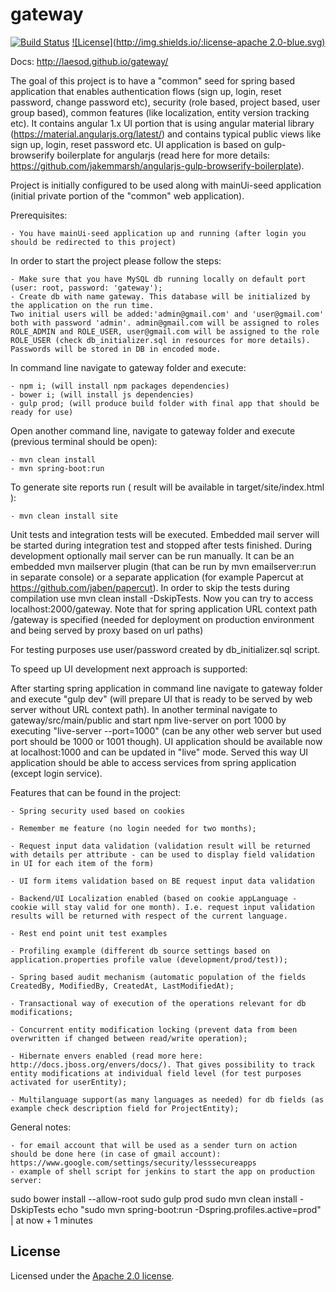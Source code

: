 # gateway

[![Build Status](https://travis-ci.org/Laesod/gateway.svg?branch=master)](https://travis-ci.org/Laesod/gateway)
[![License](http://img.shields.io/:license-apache 2.0-blue.svg)](https://github.com/Laesod/gateway/blob/master/LICENSE)

Docs: http://laesod.github.io/gateway/

The goal of this project is to have a "common" seed for spring based application that enables
authentication flows (sign up, login, reset password, change password etc), security (role based, project based, user group based), common features (like localization, entity version tracking etc). It contains angular 1.x UI portion that is using angular material library (https://material.angularjs.org/latest/) and contains typical public views like sign up, login, reset password etc. UI application is based on gulp-browserify boilerplate for angularjs (read here for more details: https://github.com/jakemmarsh/angularjs-gulp-browserify-boilerplate).

Project is initially configured to be used along with mainUi-seed application (initial private portion of the "common" web application).

Prerequisites:

	- You have mainUi-seed application up and running (after login you should be redirected to this project)

In order to start the project please follow the steps:

	- Make sure that you have MySQL db running locally on default port (user: root, password: 'gateway');
	- Create db with name gateway. This database will be initialized by the application on the run time. 
	Two initial users will be added:'admin@gmail.com' and 'user@gmail.com' both with password 'admin'. admin@gmail.com will be assigned to roles ROLE_ADMIN and ROLE_USER, user@gmail.com will be assigned to the role ROLE_USER (check db_initializer.sql in resources for more details). Passwords will be stored in DB in encoded mode.

In command line navigate to gateway folder and execute:

	- npm i; (will install npm packages dependencies)
	- bower i; (will install js dependencies)
	- gulp prod; (will produce build folder with final app that should be ready for use)

Open another command line, navigate to gateway folder and execute (previous terminal should be open): 

	- mvn clean install
	- mvn spring-boot:run

To generate site reports run ( result will be available in target/site/index.html ):

    - mvn clean install site

Unit tests and integration tests will be executed. Embedded mail server will be started during integration test and stopped after tests finished. During development optionally mail server can be run manually. It can be an embedded mvn mailserver plugin (that can be run by mvn emailserver:run in separate console) or a separate application (for example Papercut at https://github.com/jaben/papercut).
In order to skip the tests during compilation use mvn clean install -DskipTests. 
Now you can try to access localhost:2000/gateway. Note that for spring application URL context path /gateway is specified (needed for deployment on production environment and being served by proxy based on url paths)

For testing purposes use user/password created by db_initializer.sql script.

To speed up UI development next approach is supported:

After starting spring application in command line navigate to gateway folder and execute "gulp dev" (will prepare UI that is ready to be served by web server without URL context path). In another terminal navigate to gateway/src/main/public and 
start npm live-server on port 1000 by executing "live-server --port=1000" (can be any other web server but used port should be 1000 or 1001 though). UI application 
should be available now at localhost:1000 and can be updated in "live" mode. Served this way UI application should be able to access services from spring application (except login service).


Features that can be found in the project:

	- Spring security used based on cookies

	- Remember me feature (no login needed for two months);

	- Request input data validation (validation result will be returned with details per attribute - can be used to display field validation in UI for each item of the form)

	- UI form items validation based on BE request input data validation

	- Backend/UI Localization enabled (based on cookie appLanguage - cookie will stay valid for one month). I.e. request input validation results will be returned with respect of the current language.
	 
	- Rest end point unit test examples 

	- Profiling example (different db source settings based on application.properties profile value (development/prod/test));

	- Spring based audit mechanism (automatic population of the fields CreatedBy, ModifiedBy, CreatedAt, LastModifiedAt);

	- Transactional way of execution of the operations relevant for db modifications;

	- Concurrent entity modification locking (prevent data from been overwritten if changed between read/write operation);

	- Hibernate envers enabled (read more here: http://docs.jboss.org/envers/docs/). That gives possibility to track entity modifications at individual field level (for test purposes activated for userEntity);

	- Multilanguage support(as many languages as needed) for db fields (as example check description field for ProjectEntity);
	
General notes:

	- for email account that will be used as a sender turn on action should be done here (in case of gmail account): https://www.google.com/settings/security/lesssecureapps
	- example of shell script for jenkins to start the app on production server:
	
sudo bower install --allow-root 
sudo gulp prod
sudo mvn clean install -DskipTests 
echo "sudo mvn spring-boot:run -Dspring.profiles.active=prod" | at now + 1 minutes	
	
## License

Licensed under the [Apache 2.0 license](https://github.com/Laesod/gateway/blob/master/LICENSE).
